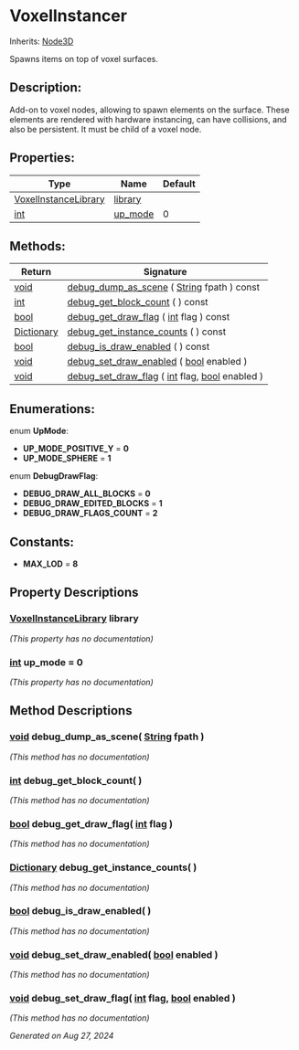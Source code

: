 # VoxelInstancer

Inherits: [Node3D](https://docs.godotengine.org/en/stable/classes/class_node3d.html)

Spawns items on top of voxel surfaces.

## Description: 

Add-on to voxel nodes, allowing to spawn elements on the surface. These elements are rendered with hardware instancing, can have collisions, and also be persistent. It must be child of a voxel node.

## Properties: 


Type                                                                  | Name                   | Default 
--------------------------------------------------------------------- | ---------------------- | --------
[VoxelInstanceLibrary](VoxelInstanceLibrary.md)                       | [library](#i_library)  |         
[int](https://docs.godotengine.org/en/stable/classes/class_int.html)  | [up_mode](#i_up_mode)  | 0       
<p></p>

## Methods: 


Return                                                                              | Signature                                                                                                                                                                                                    
----------------------------------------------------------------------------------- | -------------------------------------------------------------------------------------------------------------------------------------------------------------------------------------------------------------
[void](#)                                                                           | [debug_dump_as_scene](#i_debug_dump_as_scene) ( [String](https://docs.godotengine.org/en/stable/classes/class_string.html) fpath ) const                                                                     
[int](https://docs.godotengine.org/en/stable/classes/class_int.html)                | [debug_get_block_count](#i_debug_get_block_count) ( ) const                                                                                                                                                  
[bool](https://docs.godotengine.org/en/stable/classes/class_bool.html)              | [debug_get_draw_flag](#i_debug_get_draw_flag) ( [int](https://docs.godotengine.org/en/stable/classes/class_int.html) flag ) const                                                                            
[Dictionary](https://docs.godotengine.org/en/stable/classes/class_dictionary.html)  | [debug_get_instance_counts](#i_debug_get_instance_counts) ( ) const                                                                                                                                          
[bool](https://docs.godotengine.org/en/stable/classes/class_bool.html)              | [debug_is_draw_enabled](#i_debug_is_draw_enabled) ( ) const                                                                                                                                                  
[void](#)                                                                           | [debug_set_draw_enabled](#i_debug_set_draw_enabled) ( [bool](https://docs.godotengine.org/en/stable/classes/class_bool.html) enabled )                                                                       
[void](#)                                                                           | [debug_set_draw_flag](#i_debug_set_draw_flag) ( [int](https://docs.godotengine.org/en/stable/classes/class_int.html) flag, [bool](https://docs.godotengine.org/en/stable/classes/class_bool.html) enabled )  
<p></p>

## Enumerations: 

enum **UpMode**: 

- <span id="i_UP_MODE_POSITIVE_Y"></span>**UP_MODE_POSITIVE_Y** = **0**
- <span id="i_UP_MODE_SPHERE"></span>**UP_MODE_SPHERE** = **1**

enum **DebugDrawFlag**: 

- <span id="i_DEBUG_DRAW_ALL_BLOCKS"></span>**DEBUG_DRAW_ALL_BLOCKS** = **0**
- <span id="i_DEBUG_DRAW_EDITED_BLOCKS"></span>**DEBUG_DRAW_EDITED_BLOCKS** = **1**
- <span id="i_DEBUG_DRAW_FLAGS_COUNT"></span>**DEBUG_DRAW_FLAGS_COUNT** = **2**


## Constants: 

- <span id="i_MAX_LOD"></span>**MAX_LOD** = **8**

## Property Descriptions

### [VoxelInstanceLibrary](VoxelInstanceLibrary.md)<span id="i_library"></span> **library**

*(This property has no documentation)*

### [int](https://docs.godotengine.org/en/stable/classes/class_int.html)<span id="i_up_mode"></span> **up_mode** = 0

*(This property has no documentation)*

## Method Descriptions

### [void](#)<span id="i_debug_dump_as_scene"></span> **debug_dump_as_scene**( [String](https://docs.godotengine.org/en/stable/classes/class_string.html) fpath ) 

*(This method has no documentation)*

### [int](https://docs.godotengine.org/en/stable/classes/class_int.html)<span id="i_debug_get_block_count"></span> **debug_get_block_count**( ) 

*(This method has no documentation)*

### [bool](https://docs.godotengine.org/en/stable/classes/class_bool.html)<span id="i_debug_get_draw_flag"></span> **debug_get_draw_flag**( [int](https://docs.godotengine.org/en/stable/classes/class_int.html) flag ) 

*(This method has no documentation)*

### [Dictionary](https://docs.godotengine.org/en/stable/classes/class_dictionary.html)<span id="i_debug_get_instance_counts"></span> **debug_get_instance_counts**( ) 

*(This method has no documentation)*

### [bool](https://docs.godotengine.org/en/stable/classes/class_bool.html)<span id="i_debug_is_draw_enabled"></span> **debug_is_draw_enabled**( ) 

*(This method has no documentation)*

### [void](#)<span id="i_debug_set_draw_enabled"></span> **debug_set_draw_enabled**( [bool](https://docs.godotengine.org/en/stable/classes/class_bool.html) enabled ) 

*(This method has no documentation)*

### [void](#)<span id="i_debug_set_draw_flag"></span> **debug_set_draw_flag**( [int](https://docs.godotengine.org/en/stable/classes/class_int.html) flag, [bool](https://docs.godotengine.org/en/stable/classes/class_bool.html) enabled ) 

*(This method has no documentation)*

_Generated on Aug 27, 2024_
